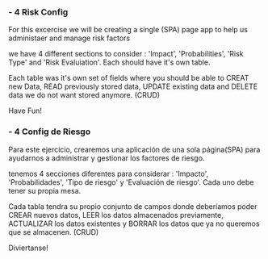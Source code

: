 ### - 4 Risk Config
For this excercise we will be creating a single (SPA) page app to help us administaer and manage risk factors

we have 4 different sections to consider : 'Impact', 'Probabilities', 'Risk Type' and 'Risk Evaluiation'. Each should have it's own table.

Each table was it's own set of fields where you should be able to CREAT new Data, READ previously stored data, UPDATE existing data and DELETE data we do not want stored anymore. (CRUD)

Have Fun!

### - 4 Config de Riesgo
Para este ejercicio, crearemos una aplicación de una sola página(SPA) para ayudarnos a administrar y gestionar los factores de riesgo.

tenemos 4 secciones diferentes para considerar : 'Impacto', 'Probabilidades', 'Tipo de riesgo' y 'Evaluación de riesgo'. Cada uno debe tener su propia mesa.

Cada tabla tendra su propio conjunto de campos donde deberíamos poder CREAR nuevos datos, LEER los datos almacenados previamente, ACTUALIZAR los datos existentes y BORRAR los datos que ya no queremos que se almacenen. (CRUD)

Diviertanse!